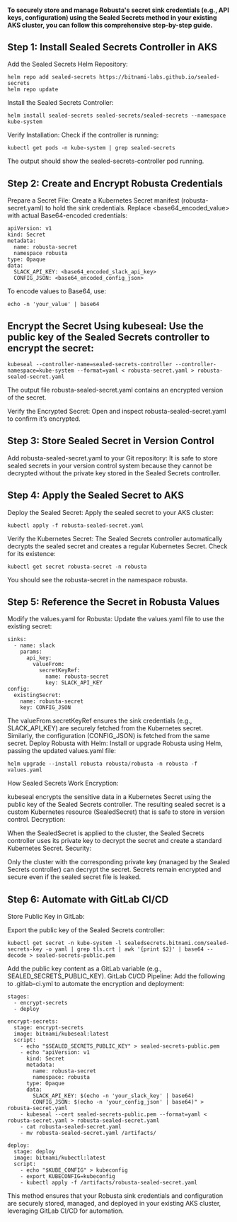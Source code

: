 #### To securely store and manage Robusta's secret sink credentials (e.g., API keys, configuration) using the Sealed Secrets method in your existing AKS cluster, you can follow this comprehensive step-by-step guide.

## Step 1: Install Sealed Secrets Controller in AKS
Add the Sealed Secrets Helm Repository:

```
helm repo add sealed-secrets https://bitnami-labs.github.io/sealed-secrets
helm repo update
```
Install the Sealed Secrets Controller:

```
helm install sealed-secrets sealed-secrets/sealed-secrets --namespace kube-system
```
Verify Installation: Check if the controller is running:

```
kubectl get pods -n kube-system | grep sealed-secrets
```
The output should show the sealed-secrets-controller pod running.

## Step 2: Create and Encrypt Robusta Credentials
Prepare a Secret File: Create a Kubernetes Secret manifest (robusta-secret.yaml) to hold the sink credentials. Replace <base64_encoded_value> with actual Base64-encoded credentials:

```
apiVersion: v1
kind: Secret
metadata:
  name: robusta-secret
  namespace robusta
type: Opaque
data:
  SLACK_API_KEY: <base64_encoded_slack_api_key>
  CONFIG_JSON: <base64_encoded_config_json>
```
To encode values to Base64, use:

```
echo -n 'your_value' | base64
```
## Encrypt the Secret Using kubeseal: Use the public key of the Sealed Secrets controller to encrypt the secret:

```
kubeseal --controller-name=sealed-secrets-controller --controller-namespace=kube-system --format=yaml < robusta-secret.yaml > robusta-sealed-secret.yaml
```
The output file robusta-sealed-secret.yaml contains an encrypted version of the secret.

Verify the Encrypted Secret: Open and inspect robusta-sealed-secret.yaml to confirm it’s encrypted.

## Step 3: Store Sealed Secret in Version Control
Add robusta-sealed-secret.yaml to your Git repository:
It is safe to store sealed secrets in your version control system because they cannot be decrypted without the private key stored in the Sealed Secrets controller.

## Step 4: Apply the Sealed Secret to AKS
Deploy the Sealed Secret: Apply the sealed secret to your AKS cluster:

```
kubectl apply -f robusta-sealed-secret.yaml
```
Verify the Kubernetes Secret: The Sealed Secrets controller automatically decrypts the sealed secret and creates a regular Kubernetes Secret. Check for its existence:

```
kubectl get secret robusta-secret -n robusta
```
You should see the robusta-secret in the namespace robusta.

## Step 5: Reference the Secret in Robusta Values
Modify the values.yaml for Robusta: Update the values.yaml file to use the existing secret:

```
sinks:
  - name: slack
    params:
      api_key:
        valueFrom:
          secretKeyRef:
            name: robusta-secret
            key: SLACK_API_KEY
config:
  existingSecret:
    name: robusta-secret
    key: CONFIG_JSON
```
The valueFrom.secretKeyRef ensures the sink credentials (e.g., SLACK_API_KEY) are securely fetched from the Kubernetes secret.
Similarly, the configuration (CONFIG_JSON) is fetched from the same secret.
Deploy Robusta with Helm: Install or upgrade Robusta using Helm, passing the updated values.yaml file:

```
helm upgrade --install robusta robusta/robusta -n robusta -f values.yaml
```
How Sealed Secrets Work
Encryption:

kubeseal encrypts the sensitive data in a Kubernetes Secret using the public key of the Sealed Secrets controller.
The resulting sealed secret is a custom Kubernetes resource (SealedSecret) that is safe to store in version control.
Decryption:

When the SealedSecret is applied to the cluster, the Sealed Secrets controller uses its private key to decrypt the secret and create a standard Kubernetes Secret.
Security:

Only the cluster with the corresponding private key (managed by the Sealed Secrets controller) can decrypt the secret.
Secrets remain encrypted and secure even if the sealed secret file is leaked.

## Step 6: Automate with GitLab CI/CD
Store Public Key in GitLab:

Export the public key of the Sealed Secrets controller:
```
kubectl get secret -n kube-system -l sealedsecrets.bitnami.com/sealed-secrets-key -o yaml | grep tls.crt | awk '{print $2}' | base64 --decode > sealed-secrets-public.pem
```
Add the public key content as a GitLab variable (e.g., SEALED_SECRETS_PUBLIC_KEY).
GitLab CI/CD Pipeline: Add the following to .gitlab-ci.yml to automate the encryption and deployment:

```
stages:
  - encrypt-secrets
  - deploy

encrypt-secrets:
  stage: encrypt-secrets
  image: bitnami/kubeseal:latest
  script:
    - echo "$SEALED_SECRETS_PUBLIC_KEY" > sealed-secrets-public.pem
    - echo "apiVersion: v1
      kind: Secret
      metadata:
        name: robusta-secret
        namespace: robusta
      type: Opaque
      data:
        SLACK_API_KEY: $(echo -n 'your_slack_key' | base64)
        CONFIG_JSON: $(echo -n 'your_config_json' | base64)" > robusta-secret.yaml
    - kubeseal --cert sealed-secrets-public.pem --format=yaml < robusta-secret.yaml > robusta-sealed-secret.yaml
    - cat robusta-sealed-secret.yaml
    - mv robusta-sealed-secret.yaml /artifacts/

deploy:
  stage: deploy
  image: bitnami/kubectl:latest
  script:
    - echo "$KUBE_CONFIG" > kubeconfig
    - export KUBECONFIG=kubeconfig
    - kubectl apply -f /artifacts/robusta-sealed-secret.yaml
```
This method ensures that your Robusta sink credentials and configuration are securely stored, managed, and deployed in your existing AKS cluster, leveraging GitLab CI/CD for automation.
